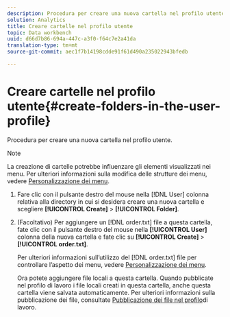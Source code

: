 ```yaml
---
description: Procedura per creare una nuova cartella nel profilo utente.
solution: Analytics
title: Creare cartelle nel profilo utente
topic: Data workbench
uuid: d66d7b86-694a-447c-a3f0-f64c7e2a41da
translation-type: tm+mt
source-git-commit: aec1f7b14198cdde91f61d490a235022943bfedb

---
```



# Creare cartelle nel profilo utente{#create-folders-in-the-user-profile}

Procedura per creare una nuova cartella nel profilo utente.

>[!NOTE]
>
>La creazione di cartelle potrebbe influenzare gli elementi visualizzati nei menu. Per ulteriori informazioni sulla modifica delle strutture dei menu, vedere [Personalizzazione dei menu](../../../../home/c-get-started/c-intf-anlys-ftrs/c-ctm-menus/c-ctm-menus.md#concept-93d4c09cb7f34cd293b7b64fba1cf894).

1. Fare clic con il pulsante destro del mouse nella [!DNL User] colonna relativa alla directory in cui si desidera creare una nuova cartella e scegliere **[!UICONTROL Create]** > **[!UICONTROL Folder]**.
1. (Facoltativo) Per aggiungere un [!DNL order.txt] file a questa cartella, fate clic con il pulsante destro del mouse nella **[!UICONTROL User]** colonna della nuova cartella e fate clic su **[!UICONTROL Create]** > **[!UICONTROL order.txt]**.

   Per ulteriori informazioni sull’utilizzo del [!DNL order.txt] file per controllare l’aspetto dei menu, vedere [Personalizzazione dei menu](../../../../home/c-get-started/c-intf-anlys-ftrs/c-ctm-menus/c-ctm-menus.md#concept-93d4c09cb7f34cd293b7b64fba1cf894).

   Ora potete aggiungere file locali a questa cartella. Quando pubblicate nel profilo di lavoro i file locali creati in questa cartella, anche questa cartella viene salvata automaticamente. Per ulteriori informazioni sulla pubblicazione dei file, consultate [Pubblicazione dei file nel profilo](../../../../home/c-get-started/c-admin-intrf/c-prof-mgr/t-pub-files-wkg-prof.md#task-a0106e010c834d16bd60eef4721b6af9)di lavoro.


